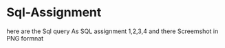 # Sql-Assignment
here are the Sql query As SQL assignment 1,2,3,4
and there Screemshot in PNG formnat 

